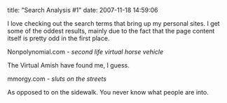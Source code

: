 title: "Search Analysis #1"
date: 2007-11-18 14:59:06

I love checking out the search terms that bring up my personal sites. I get some of the oddest results, mainly due to the fact that the page content itself is pretty odd in the first place. 

Nonpolynomial.com - _second life virtual horse vehicle_

The Virtual Amish have found me, I guess.

mmorgy.com - _sluts on the streets_

As opposed to on the sidewalk. You never know what people are into.
